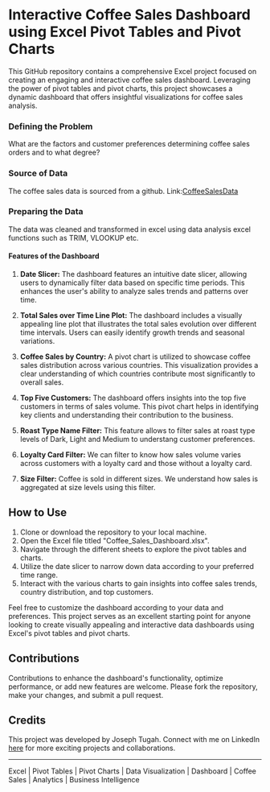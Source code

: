 # Interactive Coffee Sales Dashboard using Excel Pivot Tables and Pivot Charts

This GitHub repository contains a comprehensive Excel project focused on creating an engaging and interactive coffee sales dashboard. Leveraging the power of pivot tables and pivot charts, this project showcases a dynamic dashboard that offers insightful visualizations for coffee sales analysis.

### Defining the Problem
What are the factors and customer preferences determining coffee sales orders and to what degree?

### Source of Data
The coffee sales data is sourced from a github. Link:[CoffeeSalesData](https://github.com/mochen862/excel-project-coffee-sales/blob/main/coffeeOrdersData.xlsx)

### Preparing the Data
The data was cleaned and transformed in excel using data analysis excel functions such as TRIM, VLOOKUP etc.

#### Features of the Dashboard

1. **Date Slicer:** The dashboard features an intuitive date slicer, allowing users to dynamically filter data based on specific time periods. This enhances the user's ability to analyze sales trends and patterns over time.

2. **Total Sales over Time Line Plot:** The dashboard includes a visually appealing line plot that illustrates the total sales evolution over different time intervals. Users can easily identify growth trends and seasonal variations.

3. **Coffee Sales by Country:** A pivot chart is utilized to showcase coffee sales distribution across various countries. This visualization provides a clear understanding of which countries contribute most significantly to overall sales.

4. **Top Five Customers:** The dashboard offers insights into the top five customers in terms of sales volume. This pivot chart helps in identifying key clients and understanding their contribution to the business.

5. **Roast Type Name Filter:** This feature allows to filter sales at roast type levels of Dark, Light and Medium to understang customer preferences.

6. **Loyalty Card Filter:** We can filter to know how sales volume varies across customers with a loyalty card and those without a loyalty card.

7. **Size Filter:** Coffee is sold in different sizes. We understand how sales is aggregated at size levels using this filter.

## How to Use

1. Clone or download the repository to your local machine.
2. Open the Excel file titled "Coffee_Sales_Dashboard.xlsx".
3. Navigate through the different sheets to explore the pivot tables and charts.
4. Utilize the date slicer to narrow down data according to your preferred time range.
5. Interact with the various charts to gain insights into coffee sales trends, country distribution, and top customers.

Feel free to customize the dashboard according to your data and preferences. This project serves as an excellent starting point for anyone looking to create visually appealing and interactive data dashboards using Excel's pivot tables and pivot charts.

## Contributions

Contributions to enhance the dashboard's functionality, optimize performance, or add new features are welcome. Please fork the repository, make your changes, and submit a pull request.

## Credits

This project was developed by Joseph Tugah. Connect with me on LinkedIn [here](https://www.linkedin.com/in/joseph-tugah-075333134/) for more exciting projects and collaborations.

---

Excel | Pivot Tables | Pivot Charts | Data Visualization | Dashboard | Coffee Sales | Analytics | Business Intelligence
